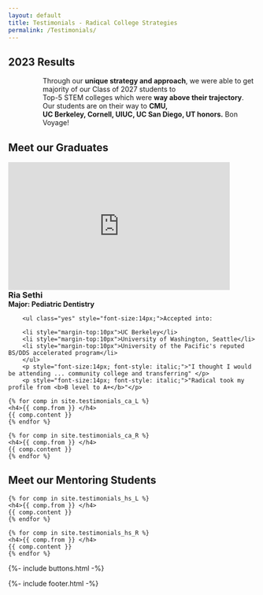 ```yaml
---
layout: default
title: Testimonials - Radical College Strategies
permalink: /Testimonials/
---
```


<section50short> 
  <h2>2023 Results</h2>

  <p style="margin-left: 70px;">Through our <b>unique strategy and approach</b>, we were able to get majority of our Class of 2027 students 
  to <br> Top-5 STEM colleges which were <b>way above their trajectory</b>. Our students are on their way to <b>CMU, <br>UC Berkeley, Cornell, UIUC, UC San Diego, UT honors.</b> Bon Voyage!</p>

  <h2>Meet our Graduates</h2>

  <!--div class="section50left test"> 
    <br> <h3 style="margin:0px;">Jai Singh</h3> <h4 style="margin:0px;">CMU Class of 2027: Computer Engineering</h4>

        <ul class="yes" style="font-size:14px;margin-left:80px">Accepted into:
        
        <li>Carnegie Mellon University</li>
        <li>Cornell University</li>
        <li>UT Austin Honors Program</li>
        </ul>
  </div>

  <div class="section50right test">
  <iframe src="https://www.youtube.com/embed/rM7I2bVjvH4" class="center" scrolling="no" allowfullscreen="" width="450" height="225" frameborder="0" sandbox="allow-forms allow-scripts allow-pointer-lock allow-same-origin allow-top-navigation"></iframe>
  </div>

</section50short> 
<br>
<section50short!--> 
  <div class="section50left test">
  <!--iframe src="https://youtu.be/Ipwl09HyAzY" class="center" scrolling="no" allowfullscreen="" width="450" height="225" frameborder="0" sandbox="allow-forms allow-scripts allow-pointer-lock allow-same-origin allow-top-navigation"></iframe-->

  <iframe src="https://www.youtube.com/embed/Ipwl09HyAzY" width="450" height="260" class="center" scrolling="no" allowfullscreen="" frameborder="0" 
  allow="accelerometer; autoplay; clipboard-write; encrypted-media; gyroscope; picture-in-picture; web-share"></iframe>

  </div>

  <div class="section50right test">
    <h3 style="margin:0px;">Ria Sethi</h3> <h4 style="margin:0px;">Major: Pediatric Dentistry</h4>

        <ul class="yes" style="font-size:14px;">Accepted into:
        
        <li style="margin-top:10px">UC Berkeley</li>
        <li style="margin-top:10px">University of Washington, Seattle</li>
        <li style="margin-top:10px">University of the Pacific's reputed BS/DDS accelerated program</li>
        </ul>
        <p style="font-size:14px; font-style: italic;">"I thought I would be attending ... community college and transferring" </p> 
        <p style="font-size:14px; font-style: italic;">"Radical took my profile from <b>B level to A+</b>"</p>
  </div>
</section50short> 

<section50short> 
  <div class="section50left test">

    {% for comp in site.testimonials_ca_L %}  
    <h4>{{ comp.from }} </h4>
    {{ comp.content }} 
    {% endfor %}

  </div>

  <div class="section50right test">

    {% for comp in site.testimonials_ca_R %}  
    <h4>{{ comp.from }} </h4>
    {{ comp.content }} 
    {% endfor %}
    
  </div>

</section50short> 

<section50short> 

  <h2>Meet our Mentoring Students</h2>

  <div class="section50left test">

    {% for comp in site.testimonials_hs_L %}  
    <h4>{{ comp.from }} </h4>
    {{ comp.content }} 
    {% endfor %}

  </div>

  <div class="section50right test">

    {% for comp in site.testimonials_hs_R %}  
    <h4>{{ comp.from }} </h4>
    {{ comp.content }} 
    {% endfor %}
    
  </div>

</section50short>

<section50short> 
    {%- include buttons.html -%}
</section50short>

{%- include footer.html -%}
